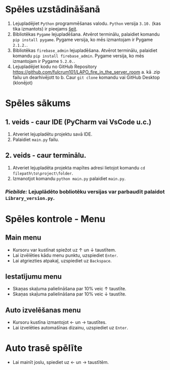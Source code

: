 # Spēles uzstādināšanā

1. Lejupladējiet `Python` programmēšanas valodu. `Python` versija `3.10.` (kas tika izmantots) ir pieejams [šeit](https://www.python.org/downloads/release/python-3100/).
2. Bibliotēkas `Pygame` lejupladēšana. Atvērot terminālu, palaidiet komandu `pip install pygame`. Pygame versija, ko mēs izmantojam ir Pygame `2.1.2.`.
3. Bibliotēkas `firebase_admin` lejupladēšana. Atvērot terminālu, palaidiet komandu `pip install firebase_admin`. Pygame versija, ko mēs izmantojam ir Pygame `5.2.0.`.
4. Lejupladējiet kodu no GitHub Repository https://github.com/fulcrum101/LAPO_fire_in_the_server_room
    a. kā .zip failu un dearhivējott to
    b. Caur `git clone` komandu vai GitHub Desktop (klonējot)

# Spēles sākums

## 1. veids - caur IDE (PyCharm vai VsCode u.c.)

1. Atveriet lejupladētu projektu savā IDE.
2. Palaidiet `main.py` failu.

## 2. veids - caur terminālu.

1. Atveriet lejupladēta projekta mapītes adresi lietojot komandu `cd filepath\to\project\folder`.
2. Izmanotjot komandu `python main.py` palaidiet `main.py`.

### *Piebilde:* Lejuplādēto bobliotēku versijas var parbaudīt palaidot `Library_version.py`.

# Spēles kontrole - Menu

## Main menu

- Kursoru var kustīnat spiežot uz ↑ un ↓ taustītem.
- Lai izvēlēties kādu menu punktu, uzspiediet `Enter`.
- Lai atgriezties atpakaļ, uzspiediet uz `Backspace`.

## Iestatījumu menu

- Skaņas skaļuma palielināšana par 10% veic ↑ taustīte.
- Skaņas skaļuma palielināšana par 10% veic ↓ taustīte.

## Auto izvelēšanas menu

- Kursoru kustīna izmantojot ← un → taustītes.
- Lai izvelēties automašīnas dizainu, uzspiediet uz `Enter`.

# Auto trasē spēlīte

- Lai mainīt joslu, spiediet uz ← un → taustītēm.
